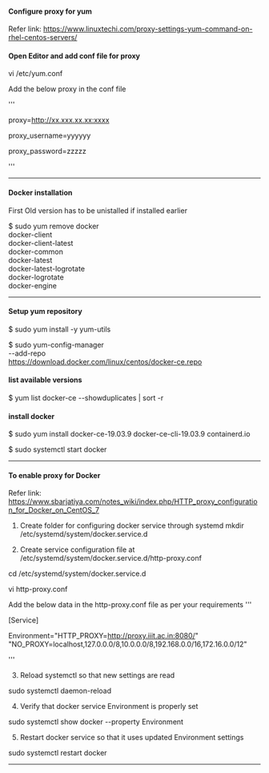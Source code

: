 #### Configure proxy for yum

Refer link: https://www.linuxtechi.com/proxy-settings-yum-command-on-rhel-centos-servers/

#### Open Editor and add conf file for proxy

vi /etc/yum.conf

Add the below proxy in the conf file

'''

proxy=http://xx.xxx.xx.xx:xxxx

proxy_username=yyyyyy

proxy_password=zzzzz

'''
____________________________________

#### Docker installation

First Old version has to be unistalled if installed earlier

$ sudo yum remove docker \
                  docker-client \
                  docker-client-latest \
                  docker-common \
                  docker-latest \
                  docker-latest-logrotate \
                  docker-logrotate \
                  docker-engine
				  
____________________________________

#### Setup yum repository

$ sudo yum install -y yum-utils

$ sudo yum-config-manager \
    --add-repo \
    https://download.docker.com/linux/centos/docker-ce.repo
	

#### list available versions

$ yum list docker-ce --showduplicates | sort -r

#### install docker 

$ sudo yum install docker-ce-19.03.9 docker-ce-cli-19.03.9 containerd.io

$ sudo systemctl start docker

____________________________________

#### To enable  proxy for Docker 

Refer link: https://www.sbarjatiya.com/notes_wiki/index.php/HTTP_proxy_configuration_for_Docker_on_CentOS_7

1. Create folder for configuring docker service through systemd
mkdir /etc/systemd/system/docker.service.d

2. Create service configuration file at /etc/systemd/system/docker.service.d/http-proxy.conf

 cd /etc/systemd/system/docker.service.d

 vi http-proxy.conf

 Add the below data in the http-proxy.conf file as per your requirements
 '''
 
 [Service]

 Environment="HTTP_PROXY=http://proxy.iiit.ac.in:8080/" "NO_PROXY=localhost,127.0.0.0/8,10.0.0.0/8,192.168.0.0/16,172.16.0.0/12"
 
 '''

3. Reload systemctl so that new settings are read

sudo systemctl daemon-reload

4. Verify that docker service Environment is properly set

sudo systemctl show docker --property Environment

5. Restart docker service so that it uses updated Environment settings

sudo systemctl restart docker

____________________________________
